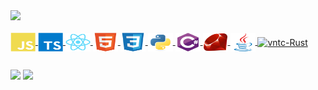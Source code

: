 <div>
  <a href="https://www.linkedin.com/in/vntc-fullstack/">
  <img height="180em" src="https://github-readme-stats.vercel.app/api/top-langs/?username=yojimat&layout=compact&langs_count=7&theme=ayu-mirage"/>
</div>
<div style="display: inline_block"><br>
  <img align="center" alt="vntc-Js" height="30" width="40" src="https://raw.githubusercontent.com/devicons/devicon/master/icons/javascript/javascript-plain.svg">
  <img align="center" alt="vntc-Ts" height="30" width="40" src="https://raw.githubusercontent.com/devicons/devicon/master/icons/typescript/typescript-plain.svg">
  <img align="center" alt="vntc-React" height="30" width="40" src="https://raw.githubusercontent.com/devicons/devicon/master/icons/react/react-original.svg">
  <img align="center" alt="vntc-HTML" height="30" width="40" src="https://raw.githubusercontent.com/devicons/devicon/master/icons/html5/html5-original.svg">
  <img align="center" alt="vntc-CSS" height="30" width="40" src="https://raw.githubusercontent.com/devicons/devicon/master/icons/css3/css3-original.svg">
  <img align="center" alt="vntc-Python" height="30" width="40" src="https://raw.githubusercontent.com/devicons/devicon/master/icons/python/python-original.svg">
  <img align="center" alt="vntc-Csharp" height="30" width="40" src="https://raw.githubusercontent.com/devicons/devicon/master/icons/csharp/csharp-original.svg">
  <img align="center" alt="vntc-Ruby" height="30" width="40" src="https://raw.githubusercontent.com/devicons/devicon/master/icons/ruby/ruby-original.svg">
  <img align="center" alt="vntc-Java" height="30" width="40" src="https://raw.githubusercontent.com/devicons/devicon/master/icons/java/java-original.svg">
  <img align="center" alt="vntc-Rust" height="50" width="50" src="https://www.rust-lang.org/logos/rust-logo-blk.svg"
</div>
  
##  
  
<div>
<a href = "mailto:vinicius.nt.costa@gmail.com"><img src="https://img.shields.io/badge/-Gmail-%23333?style=for-the-badge&logo=gmail&logoColor=white" target="_blank"></a>
<a href="https://www.linkedin.com/in/vntc-fullstack/" target="_blank"><img src="https://img.shields.io/badge/-LinkedIn-%230077B5?style=for-the-badge&logo=linkedin&logoColor=white" target="_blank"></a>   
</div>
